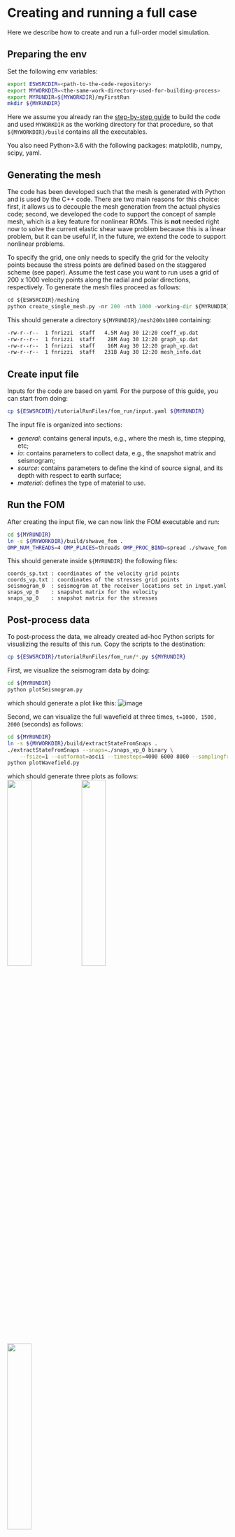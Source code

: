 
# Creating and running a full case
Here we describe how to create and run a full-order model simulation.

## Preparing the env
Set the following env variables:
```bash
export ESWSRCDIR=<path-to-the-code-repository>
export MYWORKDIR=<the-same-work-directory-used-for-building-process>
export MYRUNDIR=${MYWORKDIR}/myFirstRun
mkdir ${MYRUNDIR}
```
Here we assume you already ran the [step-by-step guide](./docs/build.md)
to build the code and used `MYWORKDIR` as the working directory for that procedure,
so that `${MYWORKDIR}/build` contains all the executables.

You also need Python>3.6 with the following packages: matplotlib, numpy, scipy, yaml.


## Generating the mesh
The code has been developed such that the mesh is generated with Python
and is used by the C++ code. There are two main reasons for this choice:
first, it allows us to decouple the mesh generation from the actual physics code;
second, we developed the code to support the concept of sample mesh,
which is a key feature for nonlinear ROMs. This is **not** needed right now
to solve the current elastic shear wave problem because this is a linear problem,
but it can be useful if, in the future, we extend the code to support nonlinear problems.

To specify the grid, one only needs to specify the grid for the velocity points because
the stress points are defined based on the staggered scheme (see paper).
Assume the test case you want to run uses a grid of 200 x 1000 velocity points
along the radial and polar directions, respectively.
To generate the mesh files proceed as follows:
```python
cd ${ESWSRCDIR}/meshing
python create_single_mesh.py -nr 200 -nth 1000 -working-dir ${MYRUNDIR}
```
This should generate a directory `${MYRUNDIR}/mesh200x1000` containing:
```bash
-rw-r--r--  1 fnrizzi  staff   4.5M Aug 30 12:20 coeff_vp.dat
-rw-r--r--  1 fnrizzi  staff    28M Aug 30 12:20 graph_sp.dat
-rw-r--r--  1 fnrizzi  staff    16M Aug 30 12:20 graph_vp.dat
-rw-r--r--  1 fnrizzi  staff   231B Aug 30 12:20 mesh_info.dat
```

## Create input file
Inputs for the code are based on yaml.
For the purpose of this guide, you can start from doing:
```bash
cp ${ESWSRCDIR}/tutorialRunFiles/fom_run/input.yaml ${MYRUNDIR}
```
The input file is organized into sections:
- *general*: contains general inputs, e.g., where the mesh is, time stepping, etc;
- *io*: contains parameters to collect data, e.g., the snapshot matrix and seismogram;
- *source*: contains parameters to define the kind of source signal, and its depth with respect to earth surface;
- *material*: defines the type of material to use.


## Run the FOM
After creating the input file, we can now link the FOM executable and run:
```bash
cd ${MYRUNDIR}
ln -s ${MYWORKDIR}/build/shwave_fom .
OMP_NUM_THREADS=4 OMP_PLACES=threads OMP_PROC_BIND=spread ./shwave_fom input.yaml
```
This should generate inside `${MYRUNDIR}` the following files:
```
coords_sp.txt : coordinates of the velocity grid points
coords_vp.txt : coordinates of the stresses grid points
seismogram_0  : seismogram at the receiver locations set in input.yaml
snaps_vp_0    : snapshot matrix for the velocity
snaps_sp_0    : snapshot matrix for the stresses
```

## Post-process data
To post-process the data, we already created ad-hoc Python scripts for visualizing
the results of this run. Copy the scripts to the destination:
```bash
cp ${ESWSRCDIR}/tutorialRunFiles/fom_run/*.py ${MYRUNDIR}
```

First, we visualize the seismogram data by doing:
```bash
cd ${MYRUNDIR}
python plotSeismogram.py
```
which should generate a plot like this:
![image](https://github.com/fnrizzi/ElasticShearWaves/blob/master/tutorialRunFiles/fom_run/seismogram.png)

Second, we can visualize the full wavefield at three times, `t=1000, 1500, 2000` (seconds) as follows:
```bash
cd ${MYRUNDIR}
ln -s ${MYWORKDIR}/build/extractStateFromSnaps .
./extractStateFromSnaps --snaps=./snaps_vp_0 binary \
	--fsize=1 --outformat=ascii --timesteps=4000 6000 8000 --samplingfreq=100 --outfileappend=vp
python plotWavefield.py
```
which should generate three plots as follows:<br>
<img src="https://github.com/fnrizzi/ElasticShearWaves/blob/master/tutorialRunFiles/fom_run/wavefield_4000.png" width="33%">
<img src="https://github.com/fnrizzi/ElasticShearWaves/blob/master/tutorialRunFiles/fom_run/wavefield_6000.png" width="33%">
<img src="https://github.com/fnrizzi/ElasticShearWaves/blob/master/tutorialRunFiles/fom_run/wavefield_8000.png" width="33%">
